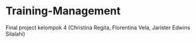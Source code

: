 # Training-Management
Final project kelompok 4 (Christina Regita, Florentina Vela, Jarister Edwins Silalahi)
